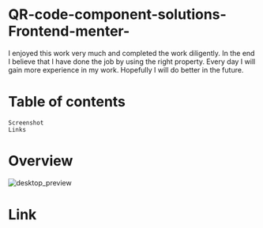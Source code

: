 # QR-code-component-solutions-Frontend-menter-
I enjoyed this work very much and completed the work diligently. In the end I believe that I have done the job by using the right property. Every day I will gain more experience in my work. Hopefully I will do better in the future.
# Table of contents
    Screenshot
    Links
# Overview
![desktop_preview](https://github.com/MdEmon98/QR-code-component-solutions-Frontend-menter-/assets/172623177/17cee27a-ea33-41d7-b7e1-76ca6116150f)
# Link

